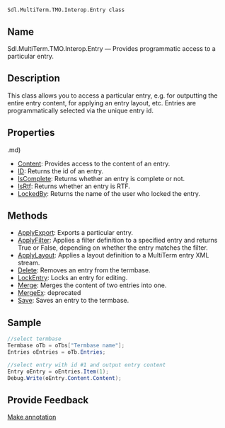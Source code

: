 

# 
    Sdl.MultiTerm.TMO.Interop.Entry class




## Name

Sdl.MultiTerm.TMO.Interop.Entry —          Provides programmatic access to a particular entry.



## Description



This class allows you to access a particular entry, e.g. for outputting the entire entry content, for applying an entry layout, etc. Entries are programmatically selected via the unique entry id.



## Properties
.md)
* [Content](Sdl.MultiTerm.TMO.Interop.Entry.Content.md): Provides access to the content of an entry.
* [ID](Sdl.MultiTerm.TMO.Interop.Entry.ID.md): Returns the id of an entry.
* [IsComplete](Sdl.MultiTerm.TMO.Interop.Entry.IsComplete.md): Returns whether an entry is complete or not.
* [IsRtf](Sdl.MultiTerm.TMO.Interop.Entry.IsRtf.md): Returns whether an entry is RTF.
* [LockedBy](Sdl.MultiTerm.TMO.Interop.Entry.LockedBy.md): Returns the name of the user who locked the entry.




## Methods

* [ApplyExport](Sdl.MultiTerm.TMO.Interop.Entry.ApplyExport.md): Exports a particular entry.
* [ApplyFilter](Sdl.MultiTerm.TMO.Interop.Entry.ApplyFilter.md): Applies a filter definition to a specified entry and returns True or False, depending on whether the entry matches the filter.
* [ApplyLayout](Sdl.MultiTerm.TMO.Interop.Entry.ApplyLayout.md): Applies a layout definition to a MultiTerm entry XML stream.
* [Delete](Sdl.MultiTerm.TMO.Interop.Entry.Delete.md): Removes an entry from the termbase.
* [LockEntry](Sdl.MultiTerm.TMO.Interop.Entry.LockEntry.md): Locks an entry for editing.
* [Merge](Sdl.MultiTerm.TMO.Interop.Entry.Merge.md): Merges the content of two entries into one.
* [MergeEx](Sdl.MultiTerm.TMO.Interop.Entry.MergeEx.md): deprecated
* [Save](Sdl.MultiTerm.TMO.Interop.Entry.Save.md): Saves an entry to the termbase.




## Sample


```cs
//select termbase
Termbase oTb = oTbs["Termbase name"];
Entries oEntries = oTb.Entries;

//select entry with id #1 and output entry content
Entry oEntry = oEntries.Item(1);
Debug.Write(oEntry.Content.Content);
```



## Provide Feedback

[Make annotation](mailto:sdk-feedback@sdl.com&amp;subject=Reference%20for%20Sdl.MultiTerm.TMO.Interop.Entry)

